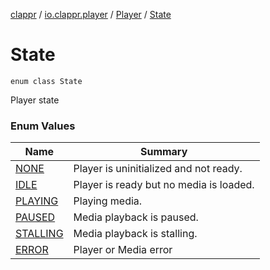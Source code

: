 [clappr](../../../index.md) / [io.clappr.player](../../index.md) / [Player](../index.md) / [State](./index.md)

# State

`enum class State`

Player state

### Enum Values

| Name | Summary |
|---|---|
| [NONE](-n-o-n-e.md) | Player is uninitialized and not ready. |
| [IDLE](-i-d-l-e.md) | Player is ready but no media is loaded. |
| [PLAYING](-p-l-a-y-i-n-g.md) | Playing media. |
| [PAUSED](-p-a-u-s-e-d.md) | Media playback is paused. |
| [STALLING](-s-t-a-l-l-i-n-g.md) | Media playback is stalling. |
| [ERROR](-e-r-r-o-r.md) | Player or Media error |
